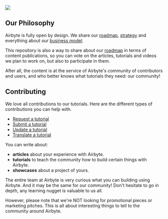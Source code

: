 [![](https://airbyte.io/wp-content/uploads/2020/09/Community-Content_Airbyte.png)](https://airbyte.io/community/#articles)

## Our Philosophy
Airbyte is fully open by design. We share our [roadmap](https://github.com/airbytehq/airbyte/projects/1), [strategy](https://docs.airbyte.io/company-handbook/company-handbook/strategy) and everything about our [business model](https://docs.airbyte.io/company-handbook/company-handbook/business-model). 

This repository is also a way to share about our [roadmap](https://github.com/airbytehq/community-content/projects/1) in terms of content publications, so you can vote on the articles, tutorials and videos we plan to work on, but also to participate in them. 

After all, the content is at the service of Airbyte's community of contributors and users, and who better knows what tutorials they need: our community!

## Contributing
We love all contributions to our tutorials. Here are the different types of contributions you can help with. 
* [Request a tutorial](https://github.com/airbytehq/community-content/issues/new?assignees=&labels=&template=submit-a-topic---tutorial-idea.md&title=)
* [Submit a tutorial](https://github.com/airbytehq/community-content/issues/new?assignees=&labels=&template=submit-a-tutorial-article.md&title=)
* [Update a tutorial](https://github.com/airbytehq/community-content/issues/new?assignees=&labels=&template=update-a-tutorial.md&title=)
* [Translate a tutorial](https://github.com/airbytehq/community-content/issues/new?assignees=&labels=translation&template=translate-a-tutorial-article.md&title=)

You can write about:
* **articles** about your experience with Airbyte.
* **tutorials** to teach the community how to build certain things with Airbyte.
* **showcases** about a project of yours.

The entire team at Airbyte is very curious what you can building using Airbyte. And it may be the same for our community! Don't hesitate to go in depth, any learning nugget is valuable to us all. 

However, please note that we're NOT looking for promotional pieces or marketing pitches. This is all about interesting things to tell to the community around Airbyte. 
